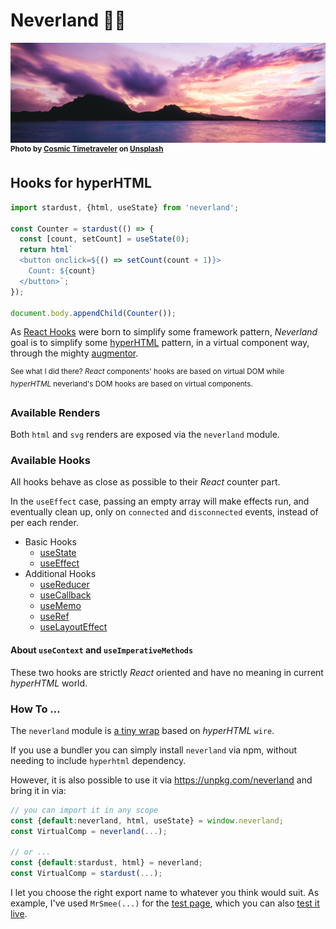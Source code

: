 # Neverland 🌈🦄

![Cosmic Timetraveler](img/cosmic-timetraveler-unsplash-1080.jpg)
<sup>**Photo by [Cosmic Timetraveler](https://unsplash.com/photos/1rmtbFGjIBs?utm_source=unsplash&utm_medium=referral&utm_content=creditCopyText) on [Unsplash](https://unsplash.com/search/photos/island?utm_source=unsplash&utm_medium=referral&utm_content=creditCopyText)**</sup>

## Hooks for hyperHTML

```js
import stardust, {html, useState} from 'neverland';

const Counter = stardust(() => {
  const [count, setCount] = useState(0);
  return html`
  <button onclick=${() => setCount(count + 1)}>
    Count: ${count}
  </button>`;
});

document.body.appendChild(Counter());
```

As [React Hooks](https://reactjs.org/docs/hooks-intro.html) were born to simplify some framework pattern, _Neverland_ goal is to simplify some [hyperHTML](https://github.com/WebReflection/hyperHTML#hyperhtml) pattern, in a virtual component way, through the mighty [augmentor](https://github.com/WebReflection/augmentor).

<sup>See what I did there? _React_ components' hooks are based on virtual DOM while _hyperHTML_ neverland's DOM hooks are based on virtual components.</sup>


### Available Renders

Both `html` and `svg` renders are exposed via the `neverland` module.


### Available Hooks

All hooks behave as close as possible to their _React_ counter part.

In the `useEffect` case, passing an empty array will make effects run, and eventually clean up, only on `connected` and `disconnected` events, instead of per each render.

  * Basic Hooks
    * [useState](https://reactjs.org/docs/hooks-reference.html#usestate)
    * [useEffect](https://reactjs.org/docs/hooks-reference.html#useeffect)
  * Additional Hooks
    * [useReducer](https://reactjs.org/docs/hooks-reference.html#usereducer)
    * [useCallback](https://reactjs.org/docs/hooks-reference.html#usecallback)
    * [useMemo](https://reactjs.org/docs/hooks-reference.html#usememo)
    * [useRef](https://reactjs.org/docs/hooks-reference.html#useref)
    * [useLayoutEffect](https://reactjs.org/docs/hooks-reference.html#uselayouteffect)


#### About `useContext` and `useImperativeMethods`

These two hooks are strictly _React_ oriented and have no meaning in current _hyperHTML_ world.


### How To ...

The `neverland` module is [a tiny wrap](esm/index.js) based on _hyperHTML_ `wire`.

If you use a bundler you can simply install `neverland` via npm, without needing to include `hyperhtml` dependency.

However, it is also possible to use it via https://unpkg.com/neverland and bring it in via:


```js
// you can import it in any scope
const {default:neverland, html, useState} = window.neverland;
const VirtualComp = neverland(...);

// or ...
const {default:stardust, html} = neverland;
const VirtualComp = stardust(...);
```

I let you choose the right export name to whatever you think would suit. As example, I've used `MrSmee(...)` for the [test page](test/test.js), which you can also [test it live](https://webreflection.github.io/neverland/test/).
